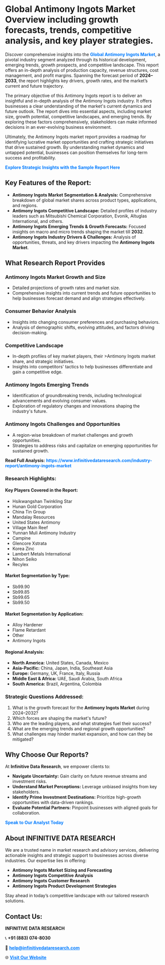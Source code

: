 <h1>Global Antimony Ingots Market Overview including growth forecasts, trends, competitive analysis, and key player strategies.</h1>
<p>
Discover comprehensive insights into the 
<a href="https://www.infinitivedataresearch.com/industry-report/antimony-ingots-market" rel="dofollow" style="color: #007BFF; text-decoration: none;"><strong>Global Antimony Ingots Market</strong></a>, a pivotal industry segment analyzed through its historical development, emerging trends, growth prospects, and competitive landscape. This report offers an in-depth analysis of production capacity, revenue structures, cost management, and profit margins. Spanning the forecast period of <strong>2024–2033</strong>, the report highlights key drivers, growth rates, and the market’s current and future trajectory.
</p>
<p>
The primary objective of this Antimony Ingots report is to deliver an insightful and in-depth analysis of the Antimony Ingots industry. It offers businesses a clear understanding of the market's current dynamics and future outlook. The report dives into essential aspects, including market size, growth potential, competitive landscapes, and emerging trends. By exploring these factors comprehensively, stakeholders can make informed decisions in an ever-evolving business environment.
</p>
<p>
Ultimately, the Antimony Ingots market report provides a roadmap for identifying lucrative market opportunities and crafting strategic initiatives that drive sustained growth. By understanding market dynamics and untapped potential, businesses can position themselves for long-term success and profitability.
</p>
<p>
<a href="https://www.infinitivedataresearch.com/request-sample/reportId=111553" style="color: #007BFF; text-decoration: none;"><strong>Explore Strategic Insights with the Sample Report Here</strong></a>
</p>

<h2>Key Features of the Report:</h2>
<ul>
<li><strong>Antimony Ingots Market Segmentation & Analysis:</strong> Comprehensive breakdown of global market shares across product types, applications, and regions.</li>
<li><strong>Antimony Ingots Competitive Landscape:</strong> Detailed profiles of industry leaders such as Mitsubishi Chemical Corporation, Evonik, Altuglas International, and others.</li>
<li><strong>Antimony Ingots Emerging Trends & Growth Forecasts:</strong> Focused insights on macro and micro trends shaping the market till <strong>2032</strong>.</li>
<li><strong>Antimony Ingots Industry Drivers & Challenges:</strong> Analysis of opportunities, threats, and key drivers impacting the <strong>Antimony Ingots Market</strong>.</li>
</ul>

<h2>What Research Report Provides</h2>
<h3>Antimony Ingots Market Growth and Size</h3>
<ul>
<li>Detailed projections of growth rates and market size.</li>
<li>Comprehensive insights into current trends and future opportunities to help businesses forecast demand and align strategies effectively.</li>
</ul>

<h3>Consumer Behavior Analysis</h3>
<ul>
<li>Insights into changing consumer preferences and purchasing behaviors.</li>
<li>Analysis of demographic shifts, evolving attitudes, and factors driving decision-making.</li>
</ul>

<h3>Competitive Landscape</h3>
<ul>
<li>In-depth profiles of key market players, their >Antimony Ingots market share, and strategic initiatives.</li>
<li>Insights into competitors' tactics to help businesses differentiate and gain a competitive edge.</li>
</ul>

<h3>Antimony Ingots Emerging Trends</h3>
<ul>
<li>Identification of groundbreaking trends, including technological advancements and evolving consumer values.</li>
<li>Exploration of regulatory changes and innovations shaping the industry's future.</li>
</ul>

<h3>Antimony Ingots Challenges and Opportunities</h3>
<ul>
<li>A region-wise breakdown of market challenges and growth opportunities.</li>
<li>Strategies to address risks and capitalize on emerging opportunities for sustained growth.</li>
</ul>
<p><strong>Read Full Analysis:</strong> <a href="https://www.infinitivedataresearch.com/industry-report/antimony-ingots-market" rel="dofollow" style="color: #007BFF; text-decoration: none;"><strong>https://www.infinitivedataresearch.com/industry-report/antimony-ingots-market</strong></a></p>
<h3>Research Highlights:</h3>
<h4>Key Players Covered in the Report:</h4>
<ul><li>Hsikwangshan Twinkling Star</li><li>Hunan Gold Corporation</li><li>China Tin Group</li><li>Mandalay Resources</li><li>United States Antimony</li><li>Village Main Reef</li><li>Yunnan Muli Antimony Industry</li><li>Campine</li><li>Glencore Xstrata</li><li>Korea Zinc</li><li>Lambert Metals International</li><li>Nihon Seiko</li><li>Recylex</li></ul>
<h4>Market Segmentation by Type:</h4>
<ul><li>Sb99.90</li><li>Sb99.85</li><li>Sb99.65</li><li>Sb99.50</li></ul>
<h4>Market Segmentation by Application:</h4>
<ul><li>Alloy Hardener</li><li>Flame Retardant</li><li>Other</li><li>Antimony Ingots</li></ul>

<h4>Regional Analysis:</h4>
<ul>
<li><strong>North America:</strong> United States, Canada, Mexico</li>
<li><strong>Asia-Pacific:</strong> China, Japan, India, Southeast Asia</li>
<li><strong>Europe:</strong> Germany, UK, France, Italy, Russia</li>
<li><strong>Middle East & Africa:</strong> UAE, Saudi Arabia, South Africa</li>
<li><strong>South America:</strong> Brazil, Argentina, Colombia</li>
</ul>

<h3>Strategic Questions Addressed:</h3>
<ol>
<li>What is the growth forecast for the <strong>Antimony Ingots Market</strong> during 2024–2032?</li>
<li>Which forces are shaping the market's future?</li>
<li>Who are the leading players, and what strategies fuel their success?</li>
<li>What are the emerging trends and regional growth opportunities?</li>
<li>What challenges may hinder market expansion, and how can they be mitigated?</li>
</ol>

<h2>Why Choose Our Reports?</h2>
<p>At <strong>Infinitive Data Research</strong>, we empower clients to:</p>
<ul>
<li><strong>Navigate Uncertainty:</strong> Gain clarity on future revenue streams and investment risks.</li>
<li><strong>Understand Market Perceptions:</strong> Leverage unbiased insights from key stakeholders.</li>
<li><strong>Identify Prime Investment Destinations:</strong> Prioritize high-growth opportunities with data-driven rankings.</li>
<li><strong>Evaluate Potential Partners:</strong> Pinpoint businesses with aligned goals for collaboration.</li>
</ul>
<p><a href="https://www.infinitivedataresearch.com/industry-report/antimony-ingots-market" rel="dofollow" style="color: #007BFF; text-decoration: none;"><strong>Speak to Our Analyst Today</strong></a></p>

<h2>About INFINITIVE DATA RESEARCH</h2>
<p>We are a trusted name in market research and advisory services, delivering actionable insights and strategic support to businesses across diverse industries. Our expertise lies in offering:</p>
<ul>
<li><strong>Antimony Ingots Market Sizing and Forecasting</strong></li>
<li><strong>Antimony Ingots Competitive Analysis</strong></li>
<li><strong>Antimony Ingots Customer Research</strong></li>
<li><strong>Antimony Ingots Product Development Strategies</strong></li>
</ul>
<p>Stay ahead in today’s competitive landscape with our tailored research solutions.</p>

<h2>Contact Us:</h2>
<p><strong>INFINITIVE DATA RESEARCH</strong></p>
<p>📞 <strong>+91 (883) 074-8030</strong></p>
<p>📧 <strong><a href="mailto:help@infinitivedataresearch.com" style="color: #007BFF;">help@infinitivedataresearch.com</a></strong></p>
<p>🌐 <strong><a href="https://www.infinitivedataresearch.com" rel="dofollow" style="color: #007BFF;">Visit Our Website</a></strong></p>